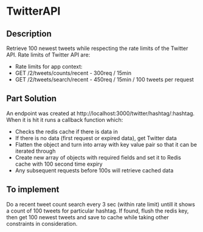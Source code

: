 # TwitterAPI

## Description

Retrieve 100 newest tweets while respecting the rate limits of the Twitter API.
Rate limits of Twitter API are:

 * Rate limits for app context:
 * GET /2/tweets/counts/recent - 300req / 15min
 * GET /2/tweets/search/recent - 450req / 15min / 100 tweets per request

## Part Solution
An endpoint was created at http://localhost:3000/twitter/hashtag/:hashtag. When it is hit it runs a callback function which:
- Checks the redis cache if there is data in
- If there is no data (first request or expired data), get Twitter data
- Flatten the object and turn into array with key value pair so that it can be iterated through
- Create new array of objects with required fields and set it to Redis cache with 100 second time expiry
- Any subsequent requests before 100s will retrieve cached data

## To implement
Do a recent tweet count search every 3 sec (within rate limit) untill it shows a count of 100 tweets for particular hashtag. If found, flush the redis key, then get 100 newest tweets and save to cache while taking other constraints in consideration.


